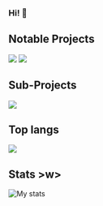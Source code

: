 ### Hi! 👋


## Notable Projects
<a href="https://github.com/dev-sda1/CentroBot"><img src="https://github-readme-stats.vercel.app/api/pin/?username=dev-sda1&repo=CentroBot&show_owner=true&theme=dark&hide_border=true"></a>
<a href="https://github.com/dev-sda1/Art-Sharing-Site"><img src="https://github-readme-stats.vercel.app/api/pin/?username=dev-sda1&repo=Art-Sharing-Site&show_owner=true&theme=dark&hide_border=true"></a>


## Sub-Projects
<a href="https://github.com/dev-sda1/projects"><img src="https://github-readme-stats.vercel.app/api/pin/?username=dev-sda1&repo=projects&show_owner=true&theme=dark&hide_border=true"></a>

## Top langs
<img src="https://github-readme-stats.vercel.app/api/top-langs/?username=dev-sda1&show_icons=true&hide_border=false&theme=dark&hide_border=true">

## Stats >w>
<img src="https://github-readme-stats.vercel.app/api?username=dev-sda1&show_icons=true&hide_border=false&theme=dark&hide_border=true" alt="My stats">

<!--
**dev-sda1/dev-sda1** is a ✨ _special_ ✨ repository because its `README.md` (this file) appears on your GitHub profile.

Here are some ideas to get you started:

- 🔭 I’m currently working on ...
- 🌱 I’m currently learning ...
- 👯 I’m looking to collaborate on ...
- 🤔 I’m looking for help with ...
- 💬 Ask me about ...
- 📫 How to reach me: ...
- 😄 Pronouns: ...
- ⚡ Fun fact: ...
-->
